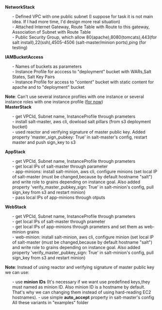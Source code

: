 <b>NetworkStack</b><br>
<ul>
 - Defined VPC with one public subnet (I suppose for task it is not main idea. If I had more time, I'd design more real situation)<br>
 - Attached Internet Gateway, Route Table with Route to this gateway, Association of Subnet with Route Table<br>
 - Public Security Group, which allow 80(apache),8080(tomcats),443(for salt install),22(ssh),4505-4506 (salt-master/minion ports),ping (for testing)<br>
 </ul>
<b>IAMBucketAccess</b><br>
<ul>
 - Names of buckets as parameters<br>
 - Instance Profile for acccess to "deployment" bucket with WARs,Salt States, Salt Key Pairs<br>
 - Instance Profile for access to "content" bucket with static content for apache and to "deployment" bucket<br>
</ul>
<b>Note</b>: Can't use several instance profiles with one instance or several instance roles with one instance profile (<a href='http://docs.aws.amazon.com/AWSCloudFormation/latest/UserGuide/aws-resource-iam-instanceprofile.html#w1ab2c19c12d512c13' target=_blank>for now</a>)<br>
<b>MasterStack</b><br>
<ul>
 - get VPCId, Subnet name, InstanceProfile through prameters<br>
 - install salt-master, aws cli, dowload salt pillars (from s3 deployment bucket)<br>
 - used reactor and verifying signature of master public key. Added property 'master_sign_pubkey: True' in salt-master's config, restart master and push sign_key to s3<br>
</ul>
<b>AppStack</b><br>
<ul>
 - get VPCId, Subnet name, InstanceProfile through prameters<br>
 - get local IPs of salt-master through parameter<br>
 - app-minions: install salt-minion, aws cli, configure minions (set local IP of salt-master (must be changed,because by default hostname "salt") and write role to grains depending on instance goal. Also added property 'verify_master_pubkey_sign: True' in salt-minion's config,  pull sign_key from s3 and restart minion)<br>
 - pass local IPs of app-minions through otputs<br>
</ul>
<b>WebStack</b><br>
<ul>
 - get VPCId, Subnet name, InstanceProfile through prameters<br>
 - get local IPs of salt-master through prameter<br>
 - get local IPs of app-minions through prameters and set them as web-minion grains<br>
 - web-minion: install salt-minion, aws cli, configure minion (set local IP of salt-master (must be changed,because by default hostname "salt") and write role to grains depending on instance goal. Also added property 'verify_master_pubkey_sign: True' in salt-minion's config,  pull sign_key from s3 and restart minion)<br>
</ul>
<b>Note</b>: Instead of using reactor and verifying signature of master public key we can use:<br>
<ul>
 - use <b>minion IDs</b> (It's necessary if we want use predefined keys,they must named as minion ID. Also minion ID is a hostname by default. That's why we can changing them instead of using hard-reading EC2 hostnames). 
 - use simple <b>auto_accept</b> property in salt-master's config<br>
 All these variants in "examples" folder